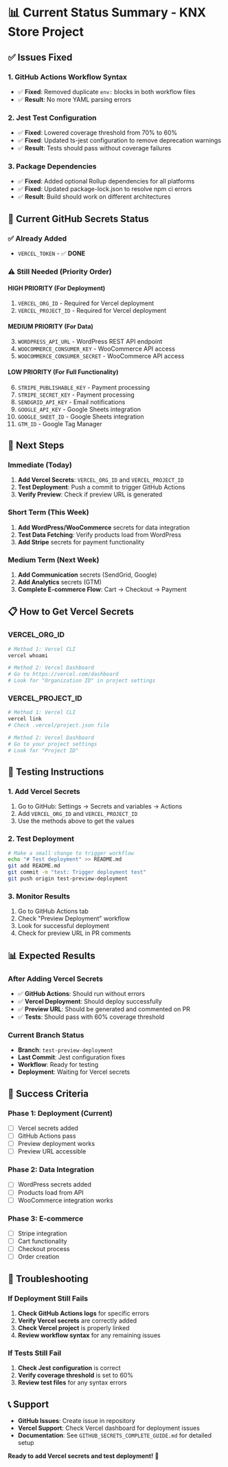 # 📊 Current Status Summary - KNX Store Project

## ✅ Issues Fixed

### **1. GitHub Actions Workflow Syntax**
- ✅ **Fixed**: Removed duplicate `env:` blocks in both workflow files
- ✅ **Result**: No more YAML parsing errors

### **2. Jest Test Configuration**
- ✅ **Fixed**: Lowered coverage threshold from 70% to 60%
- ✅ **Fixed**: Updated ts-jest configuration to remove deprecation warnings
- ✅ **Result**: Tests should pass without coverage failures

### **3. Package Dependencies**
- ✅ **Fixed**: Added optional Rollup dependencies for all platforms
- ✅ **Fixed**: Updated package-lock.json to resolve npm ci errors
- ✅ **Result**: Build should work on different architectures

## 🔑 Current GitHub Secrets Status

### **✅ Already Added**
- `VERCEL_TOKEN` - ✅ **DONE**

### **⚠️ Still Needed (Priority Order)**

#### **HIGH PRIORITY (For Deployment)**
1. `VERCEL_ORG_ID` - Required for Vercel deployment
2. `VERCEL_PROJECT_ID` - Required for Vercel deployment

#### **MEDIUM PRIORITY (For Data)**
3. `WORDPRESS_API_URL` - WordPress REST API endpoint
4. `WOOCOMMERCE_CONSUMER_KEY` - WooCommerce API access
5. `WOOCOMMERCE_CONSUMER_SECRET` - WooCommerce API access

#### **LOW PRIORITY (For Full Functionality)**
6. `STRIPE_PUBLISHABLE_KEY` - Payment processing
7. `STRIPE_SECRET_KEY` - Payment processing
8. `SENDGRID_API_KEY` - Email notifications
9. `GOOGLE_API_KEY` - Google Sheets integration
10. `GOOGLE_SHEET_ID` - Google Sheets integration
11. `GTM_ID` - Google Tag Manager

## 🚀 Next Steps

### **Immediate (Today)**
1. **Add Vercel Secrets**: `VERCEL_ORG_ID` and `VERCEL_PROJECT_ID`
2. **Test Deployment**: Push a commit to trigger GitHub Actions
3. **Verify Preview**: Check if preview URL is generated

### **Short Term (This Week)**
1. **Add WordPress/WooCommerce** secrets for data integration
2. **Test Data Fetching**: Verify products load from WordPress
3. **Add Stripe** secrets for payment functionality

### **Medium Term (Next Week)**
1. **Add Communication** secrets (SendGrid, Google)
2. **Add Analytics** secrets (GTM)
3. **Complete E-commerce Flow**: Cart → Checkout → Payment

## 📋 How to Get Vercel Secrets

### **VERCEL_ORG_ID**
```bash
# Method 1: Vercel CLI
vercel whoami

# Method 2: Vercel Dashboard
# Go to https://vercel.com/dashboard
# Look for "Organization ID" in project settings
```

### **VERCEL_PROJECT_ID**
```bash
# Method 1: Vercel CLI
vercel link
# Check .vercel/project.json file

# Method 2: Vercel Dashboard
# Go to your project settings
# Look for "Project ID"
```

## 🔧 Testing Instructions

### **1. Add Vercel Secrets**
1. Go to GitHub: Settings → Secrets and variables → Actions
2. Add `VERCEL_ORG_ID` and `VERCEL_PROJECT_ID`
3. Use the methods above to get the values

### **2. Test Deployment**
```bash
# Make a small change to trigger workflow
echo "# Test deployment" >> README.md
git add README.md
git commit -m "test: Trigger deployment test"
git push origin test-preview-deployment
```

### **3. Monitor Results**
1. Go to GitHub Actions tab
2. Check "Preview Deployment" workflow
3. Look for successful deployment
4. Check for preview URL in PR comments

## 📊 Expected Results

### **After Adding Vercel Secrets**
- ✅ **GitHub Actions**: Should run without errors
- ✅ **Vercel Deployment**: Should deploy successfully
- ✅ **Preview URL**: Should be generated and commented on PR
- ✅ **Tests**: Should pass with 60% coverage threshold

### **Current Branch Status**
- **Branch**: `test-preview-deployment`
- **Last Commit**: Jest configuration fixes
- **Workflow**: Ready for testing
- **Deployment**: Waiting for Vercel secrets

## 🎯 Success Criteria

### **Phase 1: Deployment (Current)**
- [ ] Vercel secrets added
- [ ] GitHub Actions pass
- [ ] Preview deployment works
- [ ] Preview URL accessible

### **Phase 2: Data Integration**
- [ ] WordPress secrets added
- [ ] Products load from API
- [ ] WooCommerce integration works

### **Phase 3: E-commerce**
- [ ] Stripe integration
- [ ] Cart functionality
- [ ] Checkout process
- [ ] Order creation

## 🚨 Troubleshooting

### **If Deployment Still Fails**
1. **Check GitHub Actions logs** for specific errors
2. **Verify Vercel secrets** are correctly added
3. **Check Vercel project** is properly linked
4. **Review workflow syntax** for any remaining issues

### **If Tests Still Fail**
1. **Check Jest configuration** is correct
2. **Verify coverage threshold** is set to 60%
3. **Review test files** for any syntax errors

## 📞 Support

- **GitHub Issues**: Create issue in repository
- **Vercel Support**: Check Vercel dashboard for deployment issues
- **Documentation**: See `GITHUB_SECRETS_COMPLETE_GUIDE.md` for detailed setup

**Ready to add Vercel secrets and test deployment!** 🚀 